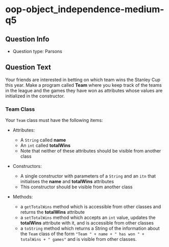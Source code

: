 # oop-object_independence-medium-q5

## Question Info

- Question type: Parsons

## Question Text

Your friends are interested in betting on which team wins the Stanley Cup this year. Make a program called **Team**
where you keep track of the teams in the league and the games they have won as attributes whose values are initialized
in the constructor.

### Team Class

Your `Team` class must have the following items:

- Attributes:
    - A `String` called **name**
    - An `int` called **totalWins**
    - Note that neither of these attributes should be visible from another class

- Constructors:
    - A single constructor with parameters of a `String` and an `itn` that initialises the **name** and
      **totalWins** attributes
    - This constructor should be visible from another class

- Methods:
    - a `getTotalWins` method which is accessible from other classes and returns the **totalWins** attribute
    - a `setTotalWins` method which accepts an `int` value, updates the **totalWins** attribute with it,
      and is accessible from other classes
    - a `toString` method which returns a String of the information about the `Team` class of the form
      `"Team " + name + " has won " + totalWins + " games"` and is visible from other classes.